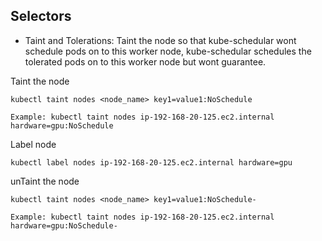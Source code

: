 ## Selectors
- Taint and Tolerations: Taint the node so that kube-schedular wont schedule pods on to this worker node, kube-schedular schedules the tolerated pods on to this worker node but wont guarantee.

Taint the node

```
kubectl taint nodes <node_name> key1=value1:NoSchedule

Example: kubectl taint nodes ip-192-168-20-125.ec2.internal hardware=gpu:NoSchedule 
```
Label node 

``` 
kubectl label nodes ip-192-168-20-125.ec2.internal hardware=gpu 
```

unTaint the node

```
kubectl taint nodes <node_name> key1=value1:NoSchedule-

Example: kubectl taint nodes ip-192-168-20-125.ec2.internal hardware=gpu:NoSchedule- 
